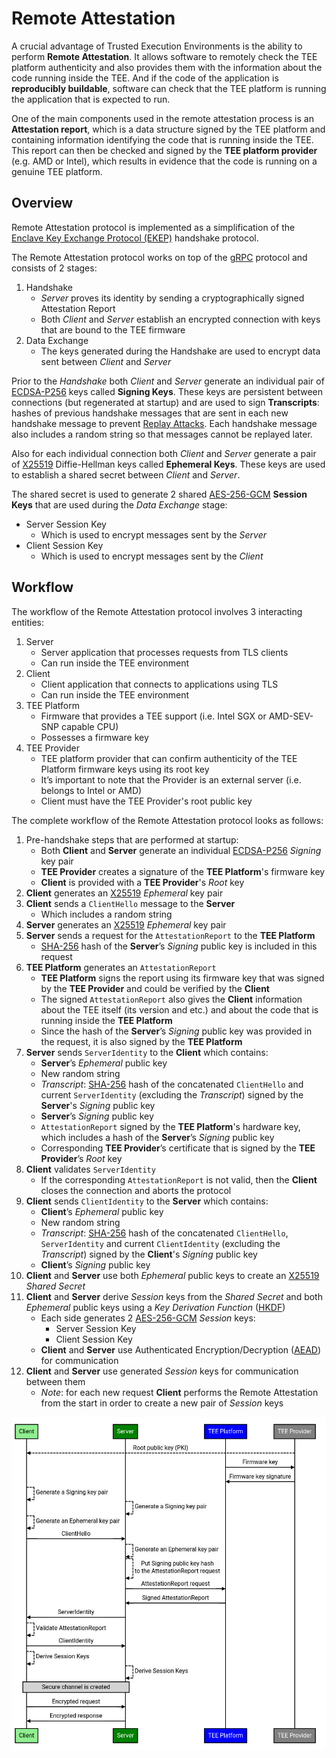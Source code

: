 # Remote Attestation

A crucial advantage of Trusted Execution Environments is the ability to perform
**Remote Attestation**. It allows software to remotely check the TEE platform
authenticity and also provides them with the information about the code running
inside the TEE. And if the code of the application is **reproducibly
buildable**, software can check that the TEE platform is running the application
that is expected to run.

One of the main components used in the remote attestation process is an
**Attestation report**, which is a data structure signed by the TEE platform and
containing information identifying the code that is running inside the TEE. This
report can then be checked and signed by the **TEE platform provider** (e.g. AMD
or Intel), which results in evidence that the code is running on a genuine TEE
platform.

## Overview

Remote Attestation protocol is implemented as a simplification of the
[Enclave Key Exchange Protocol (EKEP)](https://asylo.dev/docs/concepts/ekep.html)
handshake protocol.

The Remote Attestation protocol works on top of the [gRPC](https://grpc.io/)
protocol and consists of 2 stages:

1. Handshake
   - _Server_ proves its identity by sending a cryptographically signed
     Attestation Report
   - Both _Client_ and _Server_ establish an encrypted connection with keys that
     are bound to the TEE firmware
1. Data Exchange
   - The keys generated during the Handshake are used to encrypt data sent
     between _Client_ and _Server_

Prior to the _Handshake_ both _Client_ and _Server_ generate an individual pair
of [ECDSA-P256](https://datatracker.ietf.org/doc/html/rfc6979) keys called
**Signing Keys**. These keys are persistent between connections (but regenerated
at startup) and are used to sign **Transcripts**: hashes of previous handshake
messages that are sent in each new handshake message to prevent
[Replay Attacks](https://en.wikipedia.org/wiki/Replay_attack). Each handshake
message also includes a random string so that messages cannot be replayed later.

Also for each individual connection both _Client_ and _Server_ generate a pair
of [X25519](https://datatracker.ietf.org/doc/html/rfc7748) Diffie-Hellman keys
called **Ephemeral Keys**. These keys are used to establish a shared secret
between _Client_ and _Server_.

The shared secret is used to generate 2 shared
[AES-256-GCM](https://datatracker.ietf.org/doc/html/rfc5288) **Session Keys**
that are used during the _Data Exchange_ stage:

- Server Session Key
  - Which is used to encrypt messages sent by the _Server_
- Client Session Key
  - Which is used to encrypt messages sent by the _Client_

## Workflow

The workflow of the Remote Attestation protocol involves 3 interacting entities:

1. Server
   - Server application that processes requests from TLS clients
   - Can run inside the TEE environment
1. Client
   - Client application that connects to applications using TLS
   - Can run inside the TEE environment
1. TEE Platform
   - Firmware that provides a TEE support (i.e. Intel SGX or AMD-SEV-SNP capable
     CPU)
   - Possesses a firmware key
1. TEE Provider
   - TEE platform provider that can confirm authenticity of the TEE Platform
     firmware keys using its root key
   - It’s important to note that the Provider is an external server (i.e.
     belongs to Intel or AMD)
   - Client must have the TEE Provider's root public key

The complete workflow of the Remote Attestation protocol looks as follows:

1. Pre-handshake steps that are performed at startup:
   - Both **Client** and **Server** generate an individual
     [ECDSA-P256](https://datatracker.ietf.org/doc/html/rfc6979) _Signing_ key
     pair
   - **TEE Provider** creates a signature of the **TEE Platform**'s firmware key
   - **Client** is provided with a **TEE Provider**'s _Root_ key
1. **Client** generates an
   [X25519](https://datatracker.ietf.org/doc/html/rfc7748) _Ephemeral_ key pair
1. **Client** sends a `ClientHello` message to the **Server**
   - Which includes a random string
1. **Server** generates an
   [X25519](https://datatracker.ietf.org/doc/html/rfc7748) _Ephemeral_ key pair
1. **Server** sends a request for the `AttestationReport` to the **TEE
   Platform**
   - [SHA-256](https://datatracker.ietf.org/doc/html/rfc6234) hash of the
     **Server**’s _Signing_ public key is included in this request
1. **TEE Platform** generates an `AttestationReport`
   - **TEE Platform** signs the report using its firmware key that was signed by
     the **TEE Provider** and could be verified by the **Client**
   - The signed `AttestationReport` also gives the **Client** information about
     the TEE itself (its version and etc.) and about the code that is running
     inside the **TEE Platform**
   - Since the hash of the **Server**’s _Signing_ public key was provided in the
     request, it is also signed by the **TEE Platform**
1. **Server** sends `ServerIdentity` to the **Client** which contains:
   - **Server**’s _Ephemeral_ public key
   - New random string
   - _Transcript_: [SHA-256](https://datatracker.ietf.org/doc/html/rfc6234) hash
     of the concatenated `ClientHello` and current `ServerIdentity` (excluding
     the _Transcript_) signed by the **Server**'s _Signing_ public key
   - **Server**’s _Signing_ public key
   - `AttestationReport` signed by the **TEE Platform**'s hardware key, which
     includes a hash of the **Server**’s _Signing_ public key
   - Corresponding **TEE Provider**’s certificate that is signed by the **TEE
     Provider**’s _Root_ key
1. **Client** validates `ServerIdentity`
   - If the corresponding `AttestationReport` is not valid, then the **Client**
     closes the connection and aborts the protocol
1. **Client** sends `ClientIdentity` to the **Server** which contains:
   - **Client**’s _Ephemeral_ public key
   - New random string
   - _Transcript_: [SHA-256](https://datatracker.ietf.org/doc/html/rfc6234) hash
     of the concatenated `ClientHello`, `ServerIdentity` and current
     `ClientIdentity` (excluding the _Transcript_) signed by the **Client**'s
     _Signing_ public key
   - **Client**’s _Signing_ public key
1. **Client** and **Server** use both _Ephemeral_ public keys to create an
   [X25519](https://datatracker.ietf.org/doc/html/rfc7748) _Shared Secret_
1. **Client** and **Server** derive _Session_ keys from the _Shared Secret_ and
   both _Ephemeral_ public keys using a _Key Derivation Function_
   ([HKDF](https://datatracker.ietf.org/doc/html/rfc5869))
   - Each side generates 2
     [AES-256-GCM](https://datatracker.ietf.org/doc/html/rfc5288) _Session_
     keys:
     - Server Session Key
     - Client Session Key
   - **Client** and **Server** use Authenticated Encryption/Decryption
     ([AEAD](https://en.wikipedia.org/wiki/Authenticated_encryption)) for
     communication
1. **Client** and **Server** use generated _Session_ keys for communication
   between them
   - _Note_: for each new request **Client** performs the Remote Attestation
     from the start in order to create a new pair of _Session_ keys

<!-- From: -->
<!-- https://sequencediagram.googleplex.com/view/6235412701904896 -->
<img src="images/remote_attestation_workflow.png" width="850">
